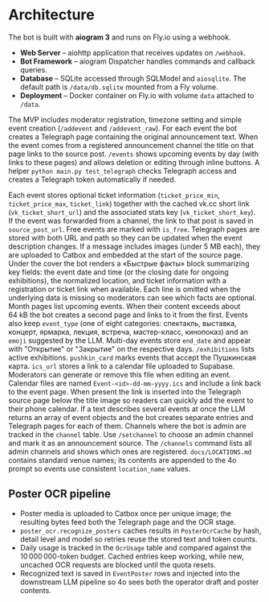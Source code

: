 # Architecture

The bot is built with **aiogram 3** and runs on Fly.io using a webhook.

- **Web Server** – aiohttp application that receives updates on `/webhook`.
- **Bot Framework** – aiogram Dispatcher handles commands and callback queries.
- **Database** – SQLite accessed through SQLModel and `aiosqlite`. The default
  path is `/data/db.sqlite` mounted from a Fly volume.
- **Deployment** – Docker container on Fly.io with volume `data` attached to
  `/data`.

The MVP includes moderator registration, timezone setting and simple event
creation (`/addevent` and `/addevent_raw`). For each event the bot creates a
Telegraph page containing the original announcement text. When the event comes
from a registered announcement channel the title on that page links to the
source post. `/events` shows upcoming events by day (with links to these pages)
and allows deletion or editing through inline buttons. A
helper `python main.py test_telegraph` checks Telegraph access and creates a
Telegraph token automatically if needed.

Each event stores optional ticket information (`ticket_price_min`, `ticket_price_max`, `ticket_link`) together with the cached vk.cc short link (`vk_ticket_short_url`) and the associated stats key (`vk_ticket_short_key`). If the event was forwarded from a channel, the link to that post is saved in `source_post_url`.
Free events are marked with `is_free`. Telegraph pages are stored with both URL and path so they can be updated when the event description changes. If a message includes images (under 5&nbsp;MB each), they are uploaded to Catbox and embedded at the start of the source page. Under the cover the bot renders a «Быстрые факты» block summarizing key fields: the event date and time (or the closing date for ongoing exhibitions), the normalized location, and ticket information with a registration or ticket link when available. Each line is omitted when the underlying data is missing so moderators can see which facts are optional.
Month pages list upcoming events. When their content exceeds about 64&nbsp;kB the bot creates a second page and links to it from the first.
Events also keep `event_type` (one of eight categories: спектакль, выставка, концерт, ярмарка, лекция, встреча, мастер-класс, кинопоказ) and an `emoji` suggested by the LLM. Multi-day events store `end_date` and appear with "Открытие" or "Закрытие" on the respective days. `/exhibitions` lists active exhibitions.
`pushkin_card` marks events that accept the Пушкинская карта.
`ics_url` stores a link to a calendar file uploaded to Supabase. Moderators can generate or remove this file when editing an event. Calendar files are named `Event-<id>-dd-mm-yyyy.ics` and include a link back to the event page.
When present the link is inserted into the Telegraph source page below the title image so readers can quickly add the event to their phone calendar.
If a text describes several events at once the LLM returns an array of event objects and the bot creates separate entries and Telegraph pages for each of them.
Channels where the bot is admin are tracked in the `channel` table. Use `/setchannel` to choose an admin channel and mark it as an announcement source. The `/channels` command lists all admin channels and shows which ones are registered.
`docs/LOCATIONS.md` contains standard venue names; its contents are appended to the 4o prompt so events use consistent `location_name` values.

## Poster OCR pipeline

- Poster media is uploaded to Catbox once per unique image; the resulting bytes feed both the Telegraph page and the OCR stage.
- `poster_ocr.recognize_posters` caches results in `PosterOcrCache` by hash, detail level and model so retries reuse the stored text and token counts.
- Daily usage is tracked in the `OcrUsage` table and compared against the 10 000 000-token budget. Cached entries keep working, while new, uncached OCR requests are blocked until the quota resets.
- Recognized text is saved in `EventPoster` rows and injected into the downstream LLM pipeline so 4o sees both the operator draft and poster contents.
